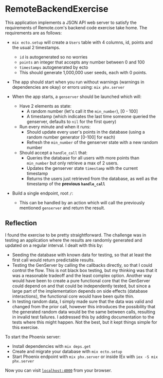 # RemoteBackendExercise

This application implements a JSON API web server to satisfy the requirements of Remote.com's
backend code exercise take home. The requirements are as follows:

- `mix ecto.setup` will create a `Users` table with 4 columns, id, points and the usual 2 timestamps.
    - `id` is autogenerated so no worries
    - `points` an integer that accepts any number between 0 and 100
    - `timestamps` autogenerated by ecto
    - This should generate 1,000,000 user seeds, each with 0 points.
- The app should start when you run without warnings (warnings in dependencies are okay) or errors using: `mix phx.server`
- When the app starts, a `genserver` should be launched which will:
    - Have 2 elements as state:
        - A random number (let's call it the `min_number`), [0 - 100]
        - A timestamp (which indicates the last time someone queried the genserver, defaults to `nil` for the first query)
    - Run every minute and when it runs:
        - Should update every user's points in the database (using a random number generator [0-100] for each)
        - Refresh the `min_number` of the genserver state with a new random number
    - Should accept a `handle_call` that:
        - Queries the database for all users with more points than `min_number` but only retrieve a max of 2 users.
        - Updates the genserver state `timestamp` with the current timestamp
        - Returns the users just retrieved from the database, as well as the timestamp of the **previous `handle_call`**

- Build a single endpoint, root `/`:
    - This can be handled by an action which will call the previously mentioned `genserver` and return the result.

## Reflection

I found the exercise to be pretty straightforward. The challenge was in testing an application where the results are randomly generated and updated on a regular interval. I dealt with this by:

* Seeding the database with known data for testing, so that at least the first call would return predictable results.
* Testing the GenServer by calling the callbacks directly, so that I could control the flow. This is not black box testing, but my thinking was that it was a reasonable tradeoff and the least complex option. Another way would have been to create a pure functional core that the GenServer could depend on and that could be independently tested, but since a large part of the implementation depends on side effects (database interactions), the functional core would have been quite thin.
* In testing random data, I simply made sure that the data was valid and changed from the prior call, however this introduces the possibility that the generated random data would be the same between calls, resulting in invalid test failures. I addressed this by adding documentation to the tests where this might happen. Not the best, but it kept things simple for this exercise.

To start the Phoenix server:

  * Install dependencies with `mix deps.get`
  * Create and migrate your database with `mix ecto.setup`
  * Start Phoenix endpoint with `mix phx.server` or inside IEx with `iex -S mix phx.server`

Now you can visit [`localhost:4000`](http://localhost:4000) from your browser.
